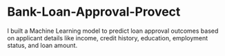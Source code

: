 # Bank-Loan-Approval-Provect
 I built a Machine Learning model to predict loan approval outcomes based on applicant details like income, credit history, education, employment status, and loan amount. 
